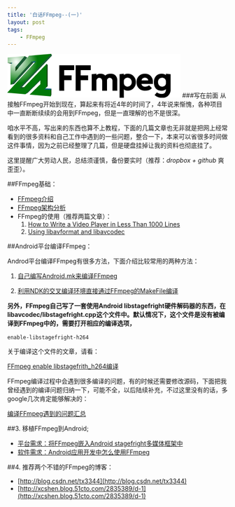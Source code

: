 ```yaml
---
title: '白话FFmpeg--(一)'
layout: post
tags:
    - FFmpeg
---
```


![ffmpeg-logo](/media/files/2013/08/29/ffmpeg-logo.png)
###写在前面
从接触FFmpeg开始到现在，算起来有将近4年的时间了，4年说来惭愧，各种项目中一直断断续续的会用到FFmpeg，但是一直理解的也不是很深。

咱水平不高，写出来的东西也算不上教程，下面的几篇文章也无非就是把网上经常看到的很多资料和自己工作中遇到的一些问题，整合一下，本来可以省很多时间做这件事情，因为之前已经整理了几篇，但是硬盘挂掉让我的资料也彻底挂了。

这里提醒广大劳动人民，总结须谨慎，备份要实时（推荐：*dropbox + github* 爽歪歪）。

##FFmpeg基础：

* [FFmpeg介绍](http://amapig.github.io/2013/08/25/FFmpeg-basic-knowledge.html)
* [FFmpeg架构分析](/_posts/)
* FFmpeg的使用（推荐两篇文章）：
    1. [How to Write a Video Player in Less Than 1000 Lines](http://dranger.com/ffmpeg/)
    2. [Using libavformat and libavcodec](http://www.inb.uni-luebeck.de/~boehme/using_libavcodec.html)

##Android平台编译FFmpeg：

Androd平台编译FFmpeg有很多方法，下面介绍比较常用的两种方法：

1. [自己编写Android.mk来编译FFmpeg](/_posts/)

2. [利用NDK的交叉编译环境直接通过FFmpeg的MakeFile编译](/_posts/)

**另外，FFmpeg自己写了一套使用Android libstagefright硬件解码器的东西，在libavcodec/libstagefright.cpp这个文件中。默认情况下，这个文件是没有被编译到FFmpeg中的，需要打开相应的编译选项，**

    enable-libstagefright-h264

关于编译这个文件的文章，请看：

[FFmpeg enable libstagefrith_h264编译](/_posts/)

FFmpeg编译过程中会遇到很多编译的问题，有的时候还需要修改源码，下面把我曾经遇到的编译问题归纳一下，可能不全，以后陆续补充，不过这里没有的话，多google几次肯定能够解决的：

 [编译FFmpeg遇到的问题汇总](/_posts/)

##3. 移植FFmpeg到Android;

* [平台需求：将FFmpeg嵌入Android stagefright多媒体框架中](/_posts/)
* [软件需求：Android应用开发中怎么使用FFmpeg](/_posts/)

##4. 推荐两个不错的FFmpeg的博客：

* [http://blog.csdn.net/tx3344](http://blog.csdn.net/tx3344)
* [http://xcshen.blog.51cto.com/2835389/d-1](http://xcshen.blog.51cto.com/2835389/d-1)







